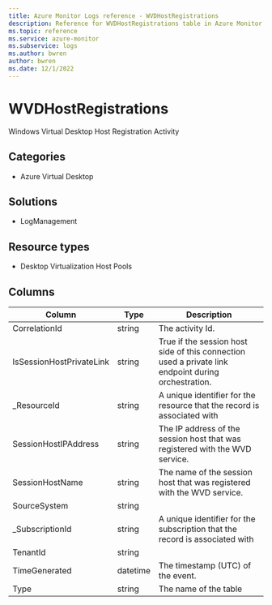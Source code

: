 ```yaml
---
title: Azure Monitor Logs reference - WVDHostRegistrations
description: Reference for WVDHostRegistrations table in Azure Monitor Logs.
ms.topic: reference
ms.service: azure-monitor
ms.subservice: logs
ms.author: bwren
author: bwren
ms.date: 12/1/2022
---
```


# WVDHostRegistrations

 Windows Virtual Desktop Host Registration Activity

## Categories

- Azure Virtual Desktop
## Solutions

- LogManagement
## Resource types

- Desktop Virtualization Host Pools




## Columns

| Column | Type | Description |
| --- | --- | --- |
| CorrelationId | string | The activity Id. |
| IsSessionHostPrivateLink | string | True if the session host side of this connection used a private link endpoint during orchestration. |
| _ResourceId | string | A unique identifier for the resource that the record is associated with |
| SessionHostIPAddress | string | The IP address of the session host that was registered with the WVD service. |
| SessionHostName | string | The name of the session host that was registered with the WVD service. |
| SourceSystem | string |  |
| _SubscriptionId | string | A unique identifier for the subscription that the record is associated with |
| TenantId | string |  |
| TimeGenerated | datetime | The timestamp (UTC) of the event. |
| Type | string | The name of the table |
